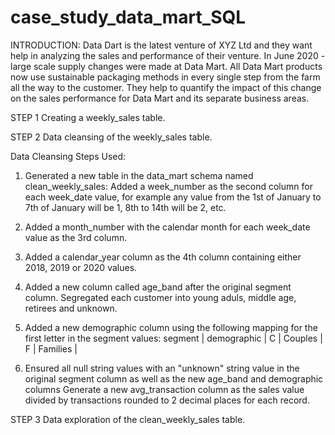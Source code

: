# case_study_data_mart_SQL
INTRODUCTION:
Data Dart is the latest venture of XYZ Ltd and they want help in analyzing the sales and performance of their venture. In June 2020 - large scale supply changes were made at Data Mart. All Data Mart products now use sustainable packaging methods in every single step from the farm all the way to the customer.
They help to quantify the impact of this change on the sales performance for Data Mart and its separate business areas.

STEP 1
Creating a weekly_sales table.

STEP 2
Data cleansing of the weekly_sales table.

Data Cleansing Steps Used:

1) Generated a new table in the data_mart schema named clean_weekly_sales:
Added a week_number as the second column for each week_date value, for example any value from the 1st of January to 7th of January will be 1, 8th to 14th will be 2, etc.

2) Added a month_number with the calendar month for each week_date value as the 3rd column.

3) Added a calendar_year column as the 4th column containing either 2018, 2019 or 2020 values.

4) Added a new column called age_band after the original segment column. Segregated each customer into young aduls, middle age, retirees and unknown.

5) Added a new demographic column using the following mapping for the first letter in the segment values:
segment | demographic |
C | Couples |
F | Families |
 
6) Ensured all null string values with an "unknown" string value in the original segment column as well as the new age_band and demographic columns
Generate a new avg_transaction column as the sales value divided by transactions rounded to 2 decimal places for each record.

STEP 3
Data exploration of the clean_weekly_sales table.

